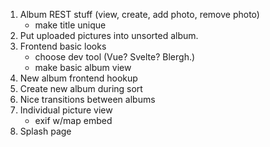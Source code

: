 1. Album REST stuff (view, create, add photo, remove photo)
   - make title unique
2. Put uploaded pictures into unsorted album.
3. Frontend basic looks
   - choose dev tool (Vue? Svelte? Blergh.)
   - make basic album view
4. New album frontend hookup
5. Create new album during sort
6. Nice transitions between albums
7. Individual picture view
   - exif w/map embed
8. Splash page
